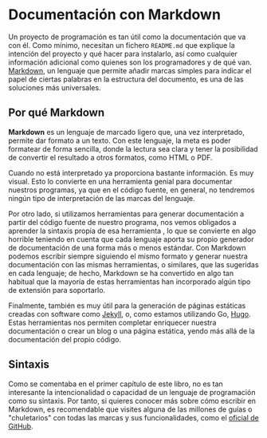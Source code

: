 # Documentación con Markdown

Un proyecto de programación es tan útil como la documentación que va
con él. Como mínimo, necesitan un fichero `README.md` que explique la
intención del proyecto y qué hacer para instalarlo, así como cualquier
información adicional como quienes son los programadores y de qué
van. [Markdown](https://github.com/adam-p/markdown-here/wiki/Markdown-Cheatsheet),
un lenguaje que permite añadir marcas simples para indicar el papel de
ciertas palabras en la estructura del documento, es una de las
soluciones más universales.


## Por qué Markdown

**Markdown** es un lenguaje de marcado ligero que, una vez
interpretado, permite dar formato a un  texto. Con este lenguaje, la
meta es poder formatear de forma sencilla, donde la lectura sea clara
y tener la posibilidad de convertir el resultado a otros formatos, como HTML o PDF.

Cuando no está interpretado ya proporciona bastante información. Es
muy visual. Esto lo convierte en una herramienta genial para
documentar nuestros programas, ya que en el código fuente, en general, no tendremos
ningún tipo de interpretación de las marcas del lenguaje.

Por otro lado, si utilizamos herramientas para generar documentación a
partir del código fuente de nuestro programa, nos vemos obligados a aprender la sintaxis
propia de esa herramienta , lo que se convierte en algo horrible
teniendo en cuenta que cada lenguaje aporta su propio generador de
documentación de una forma más o menos estándar. Con Markdown podemos
escribir siempre siguiendo el mismo formato y generar nuestra
documentación con las mismas herramientas, o similares, que las
sugeridas en cada lenguaje; de hecho, Markdown se ha convertido en algo tan
habitual que la mayoría de estas herramientas han incorporado algún
tipo de extensión para soportarlo.

Finalmente, también es muy útil para la generación de páginas
estáticas creadas con software como [Jekyll](https://jekyllrb.com/),
o, como estamos utilizando Go, [Hugo](https://gohugo.io/). Estas
herramientas nos permiten completar enriquecer nuestra documentación o
crear un blog o una página estática, yendo más allá de la documentación del propio código.


## Sintaxis

Como se comentaba en el primer capítulo de este libro, no es tan
interesante la intencionalidad o capacidad de un lenguaje de
programación como su sintaxis. Por tanto, si quieres conocer más sobre
cómo escribir en Markdown, es recomendable que visites alguna de las
millones de guías o "chuletarios" con todas las marcas y sus
funcionalidades, como el
[oficial de GitHub](https://guides.github.com/features/mastering-markdown/). 
